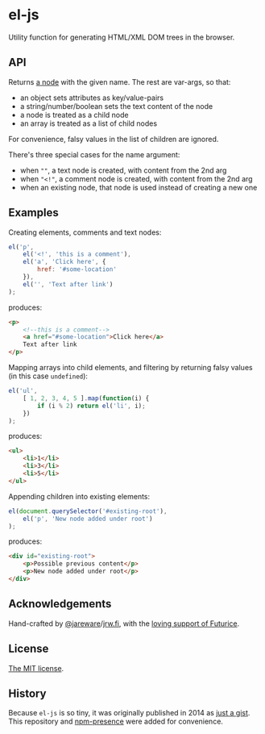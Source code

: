 # el-js

Utility function for generating HTML/XML DOM trees in the browser.

## API

Returns [a node](https://developer.mozilla.org/en-US/docs/Web/API/element) with the given name. The rest are var-args, so that:

 * an object sets attributes as key/value-pairs
 * a string/number/boolean sets the text content of the node
 * a node is treated as a child node
 * an array is treated as a list of child nodes

For convenience, falsy values in the list of children are ignored.

There's three special cases for the name argument:

 * when `""`, a text node is created, with content from the 2nd arg
 * when `"<!"`, a comment node is created, with content from the 2nd arg
 * when an existing node, that node is used instead of creating a new one

## Examples

Creating elements, comments and text nodes:

```js
el('p',
    el('<!', 'this is a comment'),
    el('a', 'Click here', {
        href: '#some-location'
    }),
    el('', 'Text after link')
);
```

produces:

```html
<p>
    <!--this is a comment-->
    <a href="#some-location">Click here</a>
    Text after link
</p>
```

Mapping arrays into child elements, and filtering by returning falsy values (in this case `undefined`):

```js
el('ul',
    [ 1, 2, 3, 4, 5 ].map(function(i) {
        if (i % 2) return el('li', i);
    })
);
```

produces:

```html
<ul>
    <li>1</li>
    <li>3</li>
    <li>5</li>
</ul>
```

Appending children into existing elements:

```js
el(document.querySelector('#existing-root'),
    el('p', 'New node added under root')
);
```

produces:

```html
<div id="existing-root">
    <p>Possible previous content</p>
    <p>New node added under root</p>
</div>
```

## Acknowledgements

Hand-crafted by [@jareware](https://twitter.com/jareware)/[jrw.fi](http://jrw.fi/), with the [loving support of Futurice](http://futurice.com/blog/sponsoring-free-time-open-source-activities).

## License

[The MIT license](http://opensource.org/licenses/MIT).

## History

Because `el-js` is so tiny, it was originally published in 2014 as [just a gist](https://gist.github.com/jareware/8dc0cc1a948c122edce0). This repository and [npm-presence](https://www.npmjs.com/package/el-js) were added for convenience.
